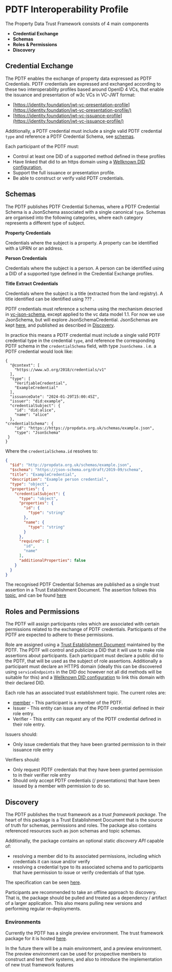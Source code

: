# PDTF Interoperability Profile

The Property Data Trust Framework consists of 4 main components

- **Credential Exchange**
- **Schemas**
- **Roles & Permissions**
- **Discovery**

## Credential Exchange
The PDTF enables the exchange of property data expressed as PDTF Credentials. PDTF credentials are expressed and exchanged according to these 
two interoperability profiles based around OpenID 4 VCs, that enable the issuance and presentation of w3c VCs in VC-JWT format:

- [https://identity.foundation/jwt-vc-presentation-profile](https://identity.foundation/jwt-vc-presentation-profile/)
- [https://identity.foundation/jwt-vc-issuance-profile](https://identity.foundation/jwt-vc-issuance-profile/)

Additionally, a PDTF credential must include a single valid PDTF credential `type` and reference a PDTF Credential Schema, see [schemas](#schemas).

Each participant of the PDTF must:
* Control at least one DID of a supported method defined in these profiles
* Have linked that did to an https domain using a [Wellknown DID configuration](https://identity.foundation/.well-known/resources/did-configuration/), 
* Support the full issuance or presentation profile.
* Be able to construct or verify valid PDTF credentials.

## Schemas

The PDTF publishes PDTF Credential Schemas, where a PDTF Credential Schema is a JsonSchema associated with a single canonical `type`.
Schemas are organised into the following categories, where each category represents a different type of subject.


**Property Credentials**

Credentials where the subject is a property. A property can be identified with a UPRN or an address.

**Person Credentials**

Credentials where the subject is a person. A person can be identified using a DID of a supported type defined in the Credential Exchange profiles.

**Title Extract Credentials**

Credentials where the subject is a title (extracted from the land registry). A title identified can be identified using ??? .

PDTF credentials must reference a schema using the mechanism descried in [vc-json-schema](https://www.w3.org/TR/vc-json-schema/#jsonschema), 
except applied to the vc data model 1.1. For now we use JsonSchema, but will explore JsonSchemaCredential. 
JsonSchemas are kept [here](../model/pdtf/schemas), and published as described in [Discovery](#discovery).

In practice this means a PDTF credential must include a single valid PDTF credential type in the credential `type`, and reference the corresponding PDTF schema in the `credentialSchema` field, with type `JsonSchema` .
i.e. a PDTF credential would look like:

```
{
  "@context": [
    "https://www.w3.org/2018/credentials/v1"
  ],
  "type": [
    "VerifiableCredential",
    "ExampleCredential"
  ],
  "issuanceDate": "2024-01-29T15:00:45Z",
  "issuer": "did:example",
  "credentialSubject": {
    "id": "did:alice",
    "name": "alice"
  },
"credentialSchema": {
    "id": "https://https://propdata.org.uk/schemas/example.json",
    "type": "JsonSchema"
 }
}

```

Where the `credentialSchema.id` resolves to:

```json
{
  "$id": "http://propdata.org.uk/schemas/example.json",
  "$schema": "https://json-schema.org/draft/2019-09/schema",
  "title": "ExampleCredential",
  "description": "Example person credential",
  "type": "object",
  "properties": {
    "credentialSubject": {
      "type": "object",
      "properties": {
        "id": {
          "type": "string"
        },
        "name": {
          "type": "string"
        }
      },
      "required": [
        "id",
        "name"
      ],
      "additionalProperties": false
    }
  }
}
```

The recognised PDTF Credential Schemas are published as a single trust assertion in a Trust Establishment Document. The assertion follows this
[topic](../model/pdtf/pdtf-credentials.topic.json), and can be found [here](../model/pdtf/pdtf-credentials.topic.json)

## Roles and Permissions

The PDTF will assign participants roles which are associated with certain permissions related to the exchange of PDTF credentials. 
Participants of the PDTF are expected to adhere to these permissions.


Role are assigned using a [Trust Establishment Document](https://identity.foundation/trust-establishment/) maintained by the PDTF. 
The PDTF will control and publicize a DID that it will use to make role assertions about participants. 
Each participant must declare a public did to the PDTF, that will be used as the subject of role assertions. 
Additionally a participant must declare an HTTPS domain (ideally this can be discovered using `serviceEndpoints` in the DID doc 
however not all did methods will be suitable for this) and a [Wellknown DID configuration](https://identity.foundation/.well-known/resources/did-configuration/) to link this domain with their declared DID.

Each role has an associated trust establishment topic. The current roles are:

* [member](../model/pdtf/roles/pdtf-participant.topic.json) - This participant is a member of the PDTF.
* Issuer - This entity can issue any of the PDTF credential defined in their role entry.
* Verifier - This entity can request any of the PDTF credential defined in their role entry.

Issuers should:
* Only issue credentials that they have been granted permission to in their issuance role entry

Verifiers should:
* Only request PDTF credentials that they have been granted permission to in their verifier role entry
* Should only accept PDTF credentials (/ presentations) that have been issued by a member with permission to do so.
## Discovery

The PDTF publishes the trust framework as a *trust framework package*. 
The heart of this package is a Trust Establishment Document that is the source of truth for schemas, permissions and roles. 
The package also contains referenced resources such as json schemas and topic schemas.


Additionally, the package contains an optional static *discovery API* capable of:
- resolving a member did to its associated permissions, including which credentials it can issue and/or verify
- resolving a credential type to its associated schema and to participants that have permission to issue or verify credentials of that type.

The specification can be seen [here](https://propdata.org.uk/api/#/operations/getDiscoveryDocument).

Participants are recommended to take an offline approach to discovery. 
That is, the package should be pulled and treated as a dependency / artifact of a larger application.
This also means pulling new versions and performing regular re-deployments.

### Environments
Currently the PDTF has a single preview environment. The trust framework package for it is hosted [here](https://propdata.org.uk/trustframework/). 

In the future there will be a main environment, and a preview environment. 
The preview environment can be used for prospective members to construct and test their systems, 
and also to introduce the implementation of new trust framework features 

